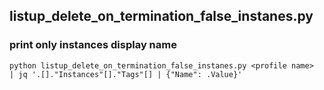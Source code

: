 ## listup_delete_on_termination_false_instanes.py
### print only instances display name
```
python listup_delete_on_termination_false_instanes.py <profile name>  | jq '.[]."Instances"[]."Tags"[] | {"Name": .Value}'
```
